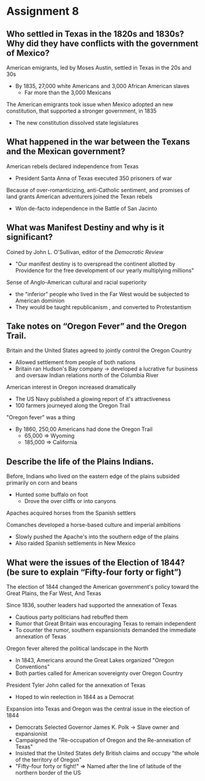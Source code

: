 # Assignment 8


## Who settled in Texas in the 1820s and 1830s? Why did they have conflicts with the government of Mexico?

American emigrants, led by Moses Austin, settled in Texas in the 20s and 30s
- By 1835, 27,000 white Americans and 3,000 African American slaves
    - Far more than the 3,000 Mexicans

The American emigrants took issue when Mexico adopted an new constitution, that
supported a stronger government, in 1835
- The new constitution dissolved state legislatures
 
## What happened in the war between the Texans and the Mexican government?

American rebels declared independence from Texas
- President Santa Anna of Texas executed 350 prisoners of war

Because of over-romanticizing, anti-Catholic sentiment, and promises of land
grants American adventurers joined the Texan rebels
- Won de-facto independence in the Battle of San Jacinto
 
## What was Manifest Destiny and why is it significant?
 
Coined by John L. O'Sullivan, editor of the *Democratic Review*
- "Our manifest destiny is to overspread the continent allotted by Providence
  for the free development of our yearly multiplying millions"

Sense of Anglo-American cultural and racial superiority
- the "inferior" people who lived in the Far West would be subjected to
  American dominion
- They would be taught republicanism , and converted to Protestantism
 
## Take notes on “Oregon Fever” and the Oregon Trail.

Britain and the United States agreed to jointly control the Oregon Country
- Allowed settlement from people of both nations
- Britain ran Hudson's Bay company -> developed a lucrative fur business and
  oversaw Indian relations north of the Columbia River

American interest in Oregon increased dramatically
- The US Navy published a glowing report of it's attractiveness
- 100 farmers journeyed along the Oregon Trail

"Oregon fever" was a thing
- By 1860, 250,00 Americans had done the Oregon Trail
    - 65,000 => Wyoming
    - 185,000 => California

## Describe the life of the Plains Indians.

Before, Indians who lived on the eastern edge of the plains subsided primarily
on corn and beans
- Hunted some buffalo on foot
    - Drove the over cliffs or into canyons

Apaches acquired horses from the Spanish settlers

Comanches developed a horse-based culture and imperial ambitions
- Slowly pushed the Apache's into the southern edge of the plains
- Also raided Spanish settlements in New Mexico

## What were the issues of the Election of 1844? (be sure to explain “Fifty-four forty or fight”)

The election of 1844 changed the American government's policy toward the Great
Plains, the Far West, And Texas

Since 1836, souther leaders had supported the annexation of Texas
- Cautious party politicians had rebuffed them
- Rumor that Great Britain was encouraging Texas to remain independent
- To counter the rumor, southern expansionists demanded the immediate annexation
  of Texas

Oregon fever altered the political landscape in the North
- In 1843, Americans around the Great Lakes organized "Oregon Conventions"
- Both parties called for American sovereignty over Oregon Country

President Tyler John called for the annexation of Texas
- Hoped to win reelection in 1844 as a Democrat

Expansion into Texas and Oregon was the central issue in the election of 1844
- Democrats Selected Governor James K. Polk -> Slave owner and expansionist
- Campaigned the "Re-occupation of Oregon and the Re-annexation of Texas"
- Insisted that the United States defy British claims and occupy "the whole
  of the territory of Oregon"
- "Fifty-four forty or fight!" => Named after the line of latitude of the
  northern border of the US
 
